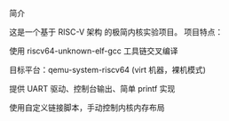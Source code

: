 简介

这是一个基于 RISC-V 架构 的极简内核实验项目。
项目特点：

使用 riscv64-unknown-elf-gcc 工具链交叉编译

目标平台：qemu-system-riscv64 (virt 机器，裸机模式)

提供 UART 驱动、控制台输出、简单 printf 实现

使用自定义链接脚本，手动控制内核内存布局
